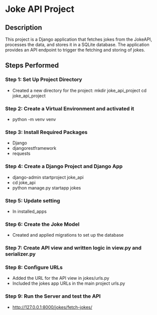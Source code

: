 # Joke API Project

## Description
This project is a Django application that fetches jokes from the JokeAPI, processes the data, and stores it in a SQLite database. The application provides an API endpoint to trigger the fetching and storing of jokes.

## Steps Performed

### Step 1: Set Up Project Directory
- Created a new directory for the project:
  mkdir joke_api_project
  cd joke_api_project

### Step 2: Create a Virtual Environment and activated it
- python -m venv venv

### Step 3: Install Required Packages
- Django
- djangorestframework
- requests

### Step 4: Create a Django Project and Django App
- django-admin startproject joke_api
- cd joke_api
- python manage.py startapp jokes

### Step 5: Update setting
- In installed_apps

### Step 6: Create the Joke Model
- Created and applied migrations to set up the database

### Step 7: Create API view and written logic in view.py and serializer.py

### Step 8: Configure URLs
- Added the URL for the API view in jokes/urls.py
- Included the jokes app URLs in the main project urls.py

### Step 9: Run the Server and test the API
- http://127.0.0.1:8000/jokes/fetch-jokes/